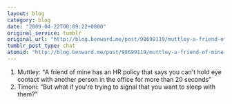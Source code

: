```yaml
---
layout: blog
category: blog
date: "2009-04-22T00:09:22+0000"
original_service: tumblr
original_url: "http://blog.benward.me/post/98699119/muttley-a-friend-of-mine-has-an-hr-policy-that"
tumblr_post_type: chat
atomid: "http://blog.benward.me/post/98699119/muttley-a-friend-of-mine-has-an-hr-policy-that"
---
```

<ol class="conversation">
  <li><span class="h-card">Muttley</span>: <q>A friend of mine has an HR policy that says you can&#39;t hold eye contact with another person in the office for more than 20 seconds</q></li>
  <li><span class="h-card">Timoni</span>: <q>But what if you&#39;re trying to signal that you want to sleep with them?</q></li></ol>